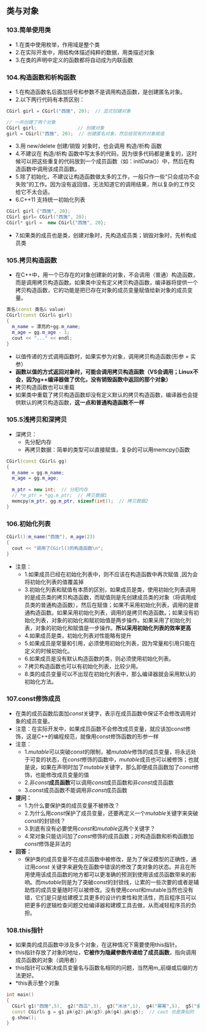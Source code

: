 ## 类与对象

### 103.简单使用类
- 1.在类中使用枚举，作用域是整个类
- 2.在实际开发中，用结构体描述纯粹的数据，用类描述对象
- 3.在类的声明中定义的函数都将自动成为内联函数

### 104.构造函数和析构函数
- 1.在构造函数名后面加括号和参数不是调用构造函数，是创建匿名对象。
- 2.以下两行代码有本质区别：
```C++
CGirl girl = CGirl("西施", 20);  // 显式创建对象

// 一共创建了两个对象
CGirl girl;               // 创建对象
girl = CGirl("西施", 20);  // 创建匿名对象，然后给现有的对象赋值
```
- 3.用 new/delete 创建/销毁 对象时，也会调用 构造/析构 函数
- 4.不建议在 构造/析构 函数中写太多的代码，因为很多代码都是重复的，这时候可以把这些重复的代码放到一个成员函数（如：initData()）中，然后在构造函数中调用该成员函数。
- 5.除了初始化，不建议让构造函数做太多的工作，一般只作一些“只会成功不会失败”的工作。因为没有返回值，无法知道它的调用结果，所以复杂的工作交给它不太合适。
- 6.C++11 支持统一初始化列表
```C++
CGirl girl {"西施", 20}; 
CGirl girl= CGirl("西施", 20);
CGirl* girl =  new CGirl{"西施", 20};
```
- 7.如果类的成员也是类，创建对象时，先构造成员类；销毁对象时，先析构成员类

### 105.拷贝构造函数
- 在C++中，用一个已存在的对象创建新的对象，不会调用（普通）构造函数，而是调用拷贝构造函数。如果类中没有定义拷贝构造函数，编译器将提供一个拷贝构造函数，它的功能是把已存在对象的成员变量赋值给新对象的成员变量。
```C++
类名(const 类名& value)
CGirl(const CGirl& girl)
{
  m_name = 漂亮的+gg.m_name;
  m_age = gg.m_age - 1;
  cout << "..." << endl;
}
```
- 以值传递的方式调用函数时，如果实参为对象，调用拷贝构造函数(形参 = 实参）
- **函数以值的方式返回对象时，可能会调用拷贝构造函数（VS会调用；Linux不会，因为g++编译器做了优化，没有销毁函数中返回的那个对象）**
- 拷贝构造函数也可以重载
- 如果类中重载了拷贝构造函数却没有定义默认的拷贝构造函数，编译器也会提供默认的拷贝构造函数，**这一点和普通构造函数不一样**

### 105.5浅拷贝和深拷贝
- 深拷贝：
  - 先分配内存
  - 再拷贝数据：简单的类型可以直接赋值，复杂的可以用memcpy()函数
```C++
CGirl(const CGirl& gg)
{
  m_name = gg.m_name;
  m_age = gg.m_age;
  
  m_ptr = new int;  // 分配内存
  // *m_ptr = *gg.m_ptr;  // 拷贝数据1
  memcpy(m_ptr, gg.m_ptr, sizeof(int));  // 拷贝数据2
}  
```
### 106.初始化列表
```C++
CGirl():m_name("西施"), m_age(23)
{
  cout << "调用了CGirl()的构造函数\n";
}
```
- 注意：
  - 1.如果成员已经在初始化列表中，则不应该在构造函数中再次赋值 ,因为会将初始化列表的值覆盖掉
  - 3.初始化列表和赋值有本质的区别，如果成员是类，使用初始化列表调用的是成员类的拷贝构造函数，而赋值则是先创建成员类的对象（将调用成员类的普通构造函数），然后在赋值；如果不采用初始化列表，调用的是普通构造函数。如果采用初始化列表，调用的是拷贝构造函数。；如果没有初始化列表，对象的初始化和赋初始值是两步操作。如果采用了初始化列表，对象的初始化和赋值是一步操作。**所以采用初始化列表的效率更高**
  - 4.如果成员是类，初始化列表对性能略有提升
  - 5.如果成员是常量和引用，必须使用初始化列表，因为常量和引用只能在定义的时候初始化。
  - 6.如果成员是没有默认构造函数的类，则必须使用初始化列表。
  - 7.拷贝构造函数也可以有初始化列表，比较少用。
  - 8.类的成员变量可以不出现在初始化列表中，那么编译器就会采用默认的初始化方法。

### 107.const修饰成员
- 在类的成员函数后面加*const*关键字，表示在成员函数中保证不会修改调用对象的成员变量。
- 注意：在实际开发中，如果成员函数不会修改成员变量，就应该加const修饰，这是C++的编程规范，就像用const修饰函数的形参一样
- 注意：
  - 1.*mutable*可以突破*const*的限制，被*mutable*修饰的成员变量，将永远处于可变的状态，在*const*修饰的函数中，*mutable*成员也可以被修饰；也就是说，如果在声明时加了*mutable*关键字，那么即便成员函数加了*const*修饰，也能修改成员变量的值
  - 2.非*const***成员函数**可以调用*const*成员函数和非*const*成员函数
  - 3.*const*成员函数不能调用非*const*成员函数
- **提问：**
  - 1.为什么要保护类的成员变量不被修改？
  - 2.为什么用*const*保护了成员变量，还要再定义一个*mutable*关键字来突破*const*的封锁线？
  - 3.到底有没有必要使用*const*和*mutable*这两个关键字？
  - 4.常对象只能访问加了*const*修饰的成员函数；对构造函数和析构函数加*const*修饰是非法的
- **回答：**
  - 保护类的成员变量不在成员函数中被修改，是为了保证模型的正确性，通过用*const* 关键字来避免在函数中错误的修改了类对象的状态。并且在所用使用该成员函数的地方都可以更准确的预测到使用该成员函数带来的影响。而*mutable*则是为了突破*const*的封锁线，让累的一些次要的或者是辅助性的成员变量随时可以被修改。没有使用*const*和mutable当然也没有错，它们是只是给建模工具更多的设计约束性和灵活性，而且程序员可以把更多的逻辑检查问题交给编译器和建模工具去做，从而减轻程序员的负担。

### 108.this指针
- 如果类的成员函数中涉及多个对象，在这种情况下需要使用this指针。
- this指针存放了对象的地址，**它被作为隐藏参数传递给了成员函数**，指向调用成员函数的对象（调用者）
- this指针可以解决成员变量名与函数名相同的问题，当然用m_前缀或后缀的方法更好。
- \*this表示整个对象
```C++
int main()
{
  CGirl g1("西施",5),  g2("西瓜",3),  g3("冰冰",1),  g4("幂幂",5),  g5("金莲",2);
  const CGirl& g = g1.pk(g2).pk(g3).pk(g4).pk(g5);  // cout 也是类似的
  g.show();
}
```


